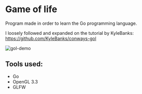 # Game of life

Program made in order to learn the Go programming language.

I loosely followed and expanded on the tutorial by KyleBanks:
https://github.com/KyleBanks/conways-gol

![gol-demo](https://user-images.githubusercontent.com/75221970/112700826-5015b700-8e8f-11eb-99a6-66f2c58f0407.gif)

## Tools used:
- Go
- OpenGL 3.3
- GLFW

